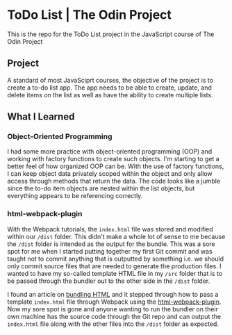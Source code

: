 # ToDo List | The Odin Project

This is the repo for the ToDo List project in the JavaScript course of The Odin Project

## Project

A standard of most JavaSciprt courses, the objective of the project is to create a to-do list app.  The app needs to be able to create, update, and delete items on the list as well as have the ability to create multiple lists.

## What I Learned

### Object-Oriented Programming

I had some more practice with object-oriented programming (OOP) and working with factory functions to create such objects.  I'm starting to get a better feel of how organized OOP can be.  With the use of factory functions, I can keep object data privately scoped within the object and only allow access through methods that return the data.  The code looks like a jumble since the to-do item objects are nested within the list objects, but everything appears to be referencing correctly.

### html-webpack-plugin

With the Webpack tutorials, the `index.html` file was stored and modified within our `/dist` folder.  This didn't make a whole lot of sense to me because the `/dist` folder is intended as the output for the bundle.  This was a sore spot for me when I started putting together my first Git commit and was taught not to commit anything that is outputted by something i.e. we should only commit source files that are needed to generate the production files.  I wanted to have my so-called template HTML file in my `/src` folder that is to be passed through the bundler out to the other side in the `/dist` folder.

I found an article on [bundling HTML](https://www.learnhowtoprogram.com/user-interfaces/responsive-design-development-environments/bundling-html) and it stepped through how to pass a template `index.html` file through Webpack using the [html-webpack-plugin](https://github.com/jantimon/html-webpack-plugin).  Now my sore spot is gone and anyone wanting to run the bundler on their own machine has the source code through the Git repo and can output the `index.html` file along with the other files into the `/dist` folder as expected.